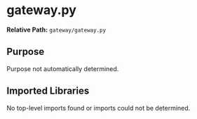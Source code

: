 # gateway.py

**Relative Path:** `gateway/gateway.py`

## Purpose

Purpose not automatically determined.

## Imported Libraries

No top-level imports found or imports could not be determined.
